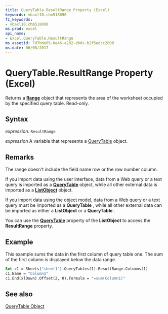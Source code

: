 ```yaml
---
title: QueryTable.ResultRange Property (Excel)
keywords: vbaxl10.chm518090
f1_keywords:
- vbaxl10.chm518090
ms.prod: excel
api_name:
- Excel.QueryTable.ResultRange
ms.assetid: 7d7bde05-0e46-a282-dbdc-b2f5edcc2000
ms.date: 06/08/2017
---
```



# QueryTable.ResultRange Property (Excel)

Returns a  **[Range](Excel.Range(objec).md)** object that represents the area of the worksheet occupied by the specified query table. Read-only.


## Syntax

 _expression_. `ResultRange`

 _expression_ A variable that represents a [QueryTable](./Excel.QueryTable.md) object.


## Remarks

The range doesn't include the field name row or the row number column.

If you import data using the user interface, data from a Web query or a text query is imported as a  **[QueryTable](Excel.QueryTable.md)** object, while all other external data is imported as a **[ListObject](Excel.ListObject.md)** object.

If you import data using the object model, data from a Web query or a text query must be imported as a  **QueryTable** , while all other external data can be imported as either a **ListObject** or a **QueryTable** .

You can use the  **[QueryTable](Excel.ListObject.QueryTable.md)** property of the **ListObject** to access the **ResultRange** property.


## Example

This example sums the data in the first column of query table one. The sum of the first column is displayed below the data range.


```vb
Set c1 = Sheets("sheet1").QueryTables(1).ResultRange.Columns(1) 
c1.Name = "Column1" 
c1.End(xlDown).Offset(2, 0).Formula = "=sum(Column1)"
```


## See also


[QueryTable Object](Excel.QueryTable.md)

